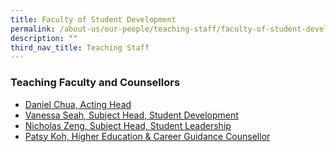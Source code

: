 ```yaml
---
title: Faculty of Student Development
permalink: /about-us/our-people/teaching-staff/faculty-of-student-development/
description: ""
third_nav_title: Teaching Staff
---
```

### Teaching Faculty and Counsellors

*   [Daniel Chua, Acting Head](/about-us/our-people/teaching-staff/faculty-of-student-development/daniel-chua)
*   [Vanessa Seah, Subject Head, Student Development](/about-us/our-people/teaching-staff/faculty-of-student-development/vanessa-seah)
*   [Nicholas Zeng, Subject Head, Student Leadership](/about-us/our-people/teaching-staff/faculty-of-student-development/nicholas-zeng)
*   [Patsy Koh, Higher Education & Career Guidance Counsellor](/about-us/our-people/teaching-staff/faculty-of-student-development/patsy-koh)